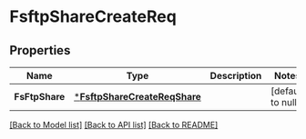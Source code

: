 # FsftpShareCreateReq

## Properties
Name | Type | Description | Notes
------------ | ------------- | ------------- | -------------
**FsFtpShare** | [***FsftpShareCreateReqShare**](FSFTPShareCreateReq_Share.md) |  | [default to null]

[[Back to Model list]](../README.md#documentation-for-models) [[Back to API list]](../README.md#documentation-for-api-endpoints) [[Back to README]](../README.md)


